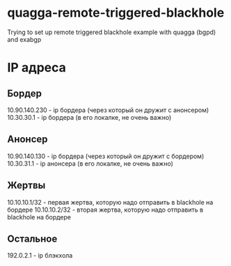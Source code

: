 # quagga-remote-triggered-blackhole
Trying to set up remote triggered blackhole example with quagga (bgpd) and exabgp

# IP адреса

## Бордер
10.90.140.230 - ip бордера (через который он дружит с анонсером)
10.30.30.1 - ip бордера (в его локалке, не очень важно)

## Анонсер
10.90.140.130 - ip бордера (через который он дружит с бордером)
10.30.31.1 - ip анонсера (в его локалке, не очень важно)

## Жертвы
10.10.10.1/32 - первая жертва, которую надо отправить в blackhole на бордере
10.10.10.2/32 - вторая жертва, которую надо отправить в blackhole на бордере

## Остальное
192.0.2.1 - ip блэкхола
